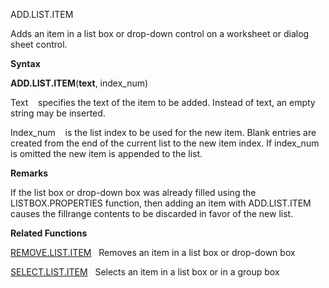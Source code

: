 ADD.LIST.ITEM

Adds an item in a list box or drop-down control on a worksheet or dialog
sheet control.

**Syntax**

**ADD.LIST.ITEM**(**text**, index\_num)

Text    specifies the text of the item to be added. Instead of text, an
empty string may be inserted.

Index\_num    is the list index to be used for the new item. Blank
entries are created from the end of the current list to the new item
index. If index\_num is omitted the new item is appended to the list.

**Remarks**

If the list box or drop-down box was already filled using the
LISTBOX.PROPERTIES function, then adding an item with ADD.LIST.ITEM
causes the fillrange contents to be discarded in favor of the new list.

**Related Functions**

[REMOVE.LIST.ITEM](REMOVE.LIST.ITEM.md)   Removes an item in a list box or drop-down box

[SELECT.LIST.ITEM](SELECT.LIST.ITEM.md)   Selects an item in a list box or in a group box


